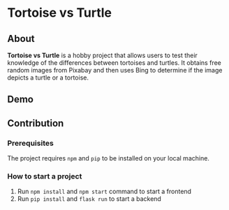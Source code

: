 # Tortoise vs Turtle

## About

**Tortoise vs Turtle** is a hobby project that allows users to test their knowledge of the differences between tortoises and turtles. It obtains free random images from Pixabay and then uses Bing to determine if the image depicts a turtle or a tortoise.

## Demo



## Contribution
### Prerequisites

The project requires `npm` and `pip` to be installed on your local machine.

### How to start a project

1. Run `npm install` and `npm start` command to start a frontend
2. Run `pip install` and `flask run` to start a backend
